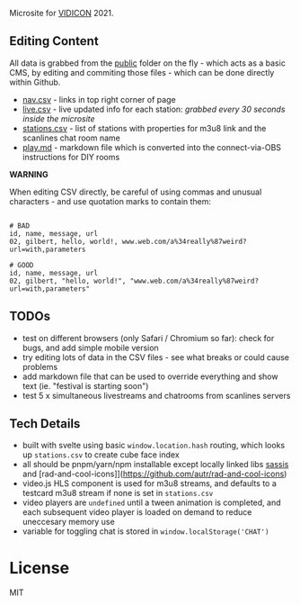 Microsite for [VIDICON](https://vidicon.org) 2021.

## Editing Content

All data is grabbed from the [public](tree/main/public) folder on the fly - which acts as a basic CMS, by editing and commiting those files - which can be done directly within Github.

* [nav.csv](tree/main/public/nav.csv) - links in top right corner of page
* [live.csv](tree/main/public/live.csv) - live updated info for each station: *grabbed every 30 seconds inside the microsite*
* [stations.csv](tree/main/public/stations.csv) - list of stations with properties for m3u8 link and the scanlines chat room name 
* [play.md](tree/main/public/play.md) - markdown file which is converted into the connect-via-OBS instructions for DIY rooms

**WARNING**

When editing CSV directly, be careful of using commas and unusual characters - and use quotation marks to contain them:

```

# BAD
id, name, message, url
02, gilbert, hello, world!, www.web.com/a%34really%87weird?url=with,parameters

# GOOD
id, name, message, url
02, gilbert, "hello, world!", "www.web.com/a%34really%87weird?url=with,parameters"

```

## TODOs

* test on different browsers (only Safari / Chromium so far): check for bugs, and add simple mobile version
* try editing lots of data in the CSV files - see what breaks or could cause problems
* add markdown file that can be used to override everything and show text (ie. "festival is starting soon")
* test 5 x simultaneous livestreams and chatrooms from scanlines servers

## Tech Details

* built with svelte using basic `window.location.hash` routing, which looks up `stations.csv` to create cube face index
* all should be pnpm/yarn/npm installable except locally linked libs [sassis](https://github.com/autr/sassis) and [rad-and-cool-icons]](https://github.com/autr/rad-and-cool-icons)
* video.js HLS component is used for m3u8 streams, and defaults to a testcard m3u8 stream if none is set in `stations.csv`
* video players are `undefined` until a tween animation is completed, and each subsequent video player is loaded on demand to reduce uneccesary memory use
* variable for toggling chat is stored in `window.localStorage('CHAT')`

# License

MIT